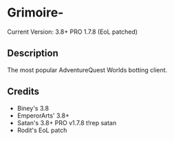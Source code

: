 # Grimoire-
Current Version: 3.8+ PRO 1.7.8 (EoL patched)

## Description
The most popular AdventureQuest Worlds botting client.

## Credits
- Biney's 3.8
- EmperorArts' 3.8+
- Satan's 3.8+ PRO v1.7.8 t!rep satan
- Rodit's EoL patch
